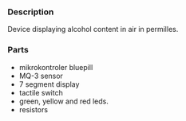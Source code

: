 ### Description
Device displaying alcohol content in air in permilles.

### Parts
* mikrokontroler bluepill
* MQ-3 sensor
* 7 segment display
* tactile switch
* green, yellow and red leds.
* resistors





